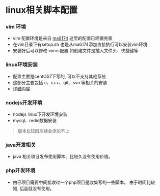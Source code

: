 # linux相关脚本配置

### vim 环境
 - vim 配置环境是来自 [ma6174](https://github.com/ma6174/vim) 这里的配置已经很完善
 - 在vim目录下有setup.sh 也是从ma6174添加直接执行可以安装vim环境
 - 安装好后可以修改.vimrc配置 如创建文件是插入文件头、快捷键等

### linux环境安装
 - 配置主要是centOS7下写的, 可以不支持其他系统
 - 这部分主要包括 c、c++、git、svn 等相关的安装
 - [详细内容](evn/env.md)
### nodejs开发环境
 - nodejs linux下开发环境安装
 - mysql、redis数据安装
 > 版本比较旧后续会添加不上

### java开发相关
 - java 相关项目发布使用脚本、比较久没有使用价值。

### php开发环境
 - 由已项目需要中间接收过一个php项目是收集写的一些脚本。 
 由于时间比较短, 后面就没有使用。
